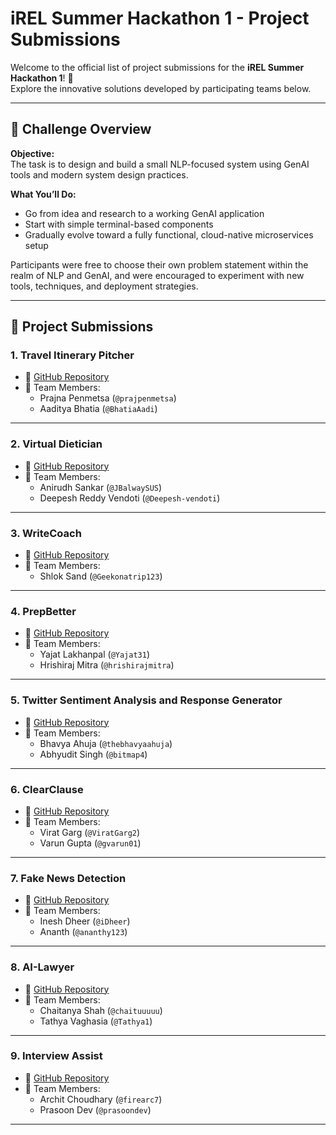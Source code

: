 # iREL Summer Hackathon 1 - Project Submissions

Welcome to the official list of project submissions for the **iREL Summer Hackathon 1**! 🎉  
Explore the innovative solutions developed by participating teams below.

---

## 🚀 Challenge Overview

**Objective:**  
The task is to design and build a small NLP-focused system using GenAI tools and modern system design practices.

**What You’ll Do:**

- Go from idea and research to a working GenAI application
- Start with simple terminal-based components
- Gradually evolve toward a fully functional, cloud-native microservices setup

Participants were free to choose their own problem statement within the realm of NLP and GenAI, and were encouraged to experiment with new tools, techniques, and deployment strategies.

---

## 📌 Project Submissions

### 1. Travel Itinerary Pitcher

- 🔗 [GitHub Repository](https://github.com/prajpenmetsa/travel-bot)
- 👥 Team Members:
  - Prajna Penmetsa (`@prajpenmetsa`)
  - Aaditya Bhatia (`@BhatiaAadi`)

---

### 2. Virtual Dietician

- 🔗 [GitHub Repository](https://github.com/JBalwaySUS/irel-summer-hackathon)
- 👥 Team Members:
  - Anirudh Sankar (`@JBalwaySUS`)
  - Deepesh Reddy Vendoti (`@Deepesh-vendoti`)

---

### 3. WriteCoach

- 🔗 [GitHub Repository](https://github.com/Geekonatrip123/writecoach.git)
- 👥 Team Members:
  - Shlok Sand (`@Geekonatrip123`)

---

### 4. PrepBetter

- 🔗 [GitHub Repository](https://github.com/hrishirajmitra/Job-Helper/tree/irel)
- 👥 Team Members:
  - Yajat Lakhanpal (`@Yajat31`)
  - Hrishiraj Mitra (`@hrishirajmitra`)

---

### 5. Twitter Sentiment Analysis and Response Generator

- 🔗 [GitHub Repository](https://github.com/thebhavyaahuja/iRELhackathon1.git)
- 👥 Team Members:
  - Bhavya Ahuja (`@thebhavyaahuja`)
  - Abhyudit Singh (`@bitmap4`)

---

### 6. ClearClause

- 🔗 [GitHub Repository](https://github.com/gvarun01/clause-clarity)
- 👥 Team Members:
  - Virat Garg (`@ViratGarg2`)
  - Varun Gupta (`@gvarun01`)

---

### 7. Fake News Detection

- 🔗 [GitHub Repository](https://github.com/iDheer/fake-news-detector)
- 👥 Team Members:
  - Inesh Dheer (`@iDheer`)
  - Ananth (`@ananthy123`)

---

### 8. AI-Lawyer

- 🔗 [GitHub Repository](https://github.com/Tathya1/ai-lawyer-latest.git)
- 👥 Team Members:
  - Chaitanya Shah (`@chaituuuuu`)
  - Tathya Vaghasia (`@Tathya1`)

---

### 9. Interview Assist

- 🔗 [GitHub Repository](https://github.com/firearc7/interview-assist)
- 👥 Team Members:
  - Archit Choudhary (`@firearc7`)
  - Prasoon Dev (`@prasoondev`)

---
